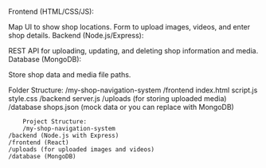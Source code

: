 Frontend (HTML/CSS/JS):

Map UI to show shop locations.
Form to upload images, videos, and enter shop details.
Backend (Node.js/Express):

REST API for uploading, updating, and deleting shop information and media.
Database (MongoDB):

Store shop data and media file paths.

Folder Structure:
/my-shop-navigation-system
    /frontend
        index.html
        script.js
        style.css
    /backend
        server.js
    /uploads
        (for storing uploaded media)
    /database
        shops.json (mock data or you can replace with MongoDB)


        Project Structure:
        /my-shop-navigation-system
    /backend (Node.js with Express)
    /frontend (React)
    /uploads (for uploaded images and videos)
    /database (MongoDB)

